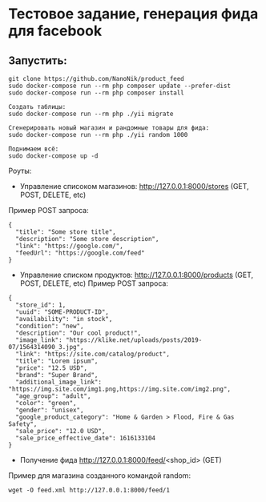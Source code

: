 # Тестовое задание, генерация фида для facebook

## Запустить:
```
git clone https://github.com/NanoNik/product_feed
sudo docker-compose run --rm php composer update --prefer-dist
sudo docker-compose run --rm php composer install

Создать таблицы:
sudo docker-compose run --rm php ./yii migrate

Сгенерировать новый магазин и рандомные товары для фида:
sudo docker-compose run --rm php ./yii random 1000

Поднимаем всё:
sudo docker-compose up -d
```

Роуты:
* Управление списоком магазинов: http://127.0.0.1:8000/stores (GET, POST, DELETE, etc)

Пример POST запроса:
```
{
  "title": "Some store title",
  "description": "Some store description",
  "link": "https://google.com/",
  "feedUrl": "https://google.com/feed"
}
```

* Управление списком продуктов: http://127.0.0.1:8000/products (GET, POST, DELETE, etc)
Пример POST запроса:
```
{
  "store_id": 1,
  "uuid": "SOME-PRODUCT-ID",
  "availability": "in stock",
  "condition": "new",
  "description": "Our cool product!",
  "image_link": "https://klike.net/uploads/posts/2019-07/1564314090_3.jpg",
  "link": "https://site.com/catalog/product",
  "title": "Lorem ipsum",
  "price": "12.5 USD",
  "brand": "Super Brand",
  "additional_image_link": "https://img.site.com/img1.png,https://img.site.com/img2.png",
  "age_group": "adult",
  "color": "green",
  "gender": "unisex",
  "google_product_category": "Home & Garden > Flood, Fire & Gas Safety",
  "sale_price": "12.0 USD",
  "sale_price_effective_date": 1616133104
}
```

* Получение фида http://127.0.0.1:8000/feed/<shop_id> (GET)

Пример для магазина созданного командой random:

```
wget -O feed.xml http://127.0.0.1:8000/feed/1
```
